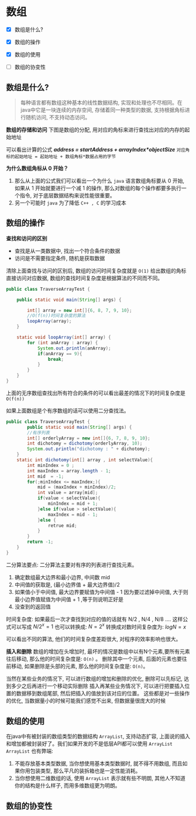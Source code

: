 # 数组

- [x] 数组是什么?
- [x] 数组的操作
- [x] 数组的使用
- [ ] 数组的协变性


## 数组是什么?
> 每种语言都有数组这种基本的线性数据结构, 实现和处理也不尽相同。在java中它是一块连续的内存空间, 存储着同一种类型的数据, 支持根据角标进行随机访问, 不支持动态访问。

**数组的存储和访问**
下图是数组的分配, 用对应的角标来进行查找出对应的内存的起始地址

[]()

可以看出计算的公式 ***address = startAddress + arrayIndex\*objectSize*** `对应角标的起始地址 = 起始地址 + 数组角标*数据占用的字节` 

**为什么数组角标从 0 开始？**
1. 那么从上面的公式我们可以看出一个为什么 `java` 语言数组角标要从 0 开始, 如果从 1 开始就要进行一个减 1 的操作, 那么对数组的每个操作都要多执行一个指令, 对于底层数据结构来说性能很重要。
2. 另一个可能时 `java` 为了降低 `C++ , C` 的学习成本


## 数组的操作

**查找和访问的区别**
* 查找是从一类数据中, 找出一个符合条件的数据 
* 访问是不需要指定条件, 随机是获取数据


清除上面查找与访问的区别后, 数组的访问时间复杂度就是 `O(1)` 给出数组的角标直接访问对应数据, 数组的查找时间复杂度是根据算法的不同而不同。

```java
public class TraverseArrayTest {

    public static void main(String[] args) {

        int[] array = new int[]{6, 8, 7, 9, 10};
        //O(f(n))时间复杂度的算法
        loopArray(array);
    }

    static void loopArray(int[] array) {
        for (int anArray : array) {
            System.out.println(anArray);
            if(anArray == 9){
                break;
            }
        }
    }
}
```
上面的无序数组查找出所有符合的条件的可以看出最差的情况下的时间复杂度是 `O(f(n))` 

如果上面数组是个有序数组的话可以使用二分查找法。

```java
public class TraverseArrayTest {
        public static void main(String[] args) {
        //有序列表
        int[] orderlyArray = new int[]{6, 7, 8, 9, 10};
        int dichotomy = dichotomy(orderlyArray, 10);
        System.out.println("dichotomy : " + dichotomy);
    }
    static int dichotomy(int[] array , int selectValue){
        int minIndex = 0 ;
        int maxIndex = array.length - 1;
        int mid  = -1;
        for(;minIndex <= maxIndex;){
            mid = (maxIndex + minIndex)/2;
            int value = array[mid];
            if(value < selectValue){
                minIndex = mid + 1;
            }else if(value > selectValue){
                maxIndex = mid - 1;
            }else {
                retrue mid;
            }
        }
        return -1;
    }
}    
```
二分算法要点:
二分算法主要对有序的列表进行查找元素。

1. 确定数组最大边界和最小边界, 中间数 mid
2. 中间值的获取是, (最小边界值 + 最大边界值)/2 
3. 如果值小于中间值, 最大边界要赋值为中间值 - 1 因为要过滤掉中间值, 大于则最小边界值赋值为中间值 + 1 ,等于则说明正好是
4. 没查到的返回值

时间复杂度:
如果最后一次才查找到对应的值的话就有 N/2 , N/4 , N/8 .... 这样公式可以写成 $N/2^x = 1$   也可以转换成: $N = 2^x$  转换成对数时间复杂度为: $logN=x$

可以看出不同的算法, 他们的时间复杂度差距很大, 对程序的效率影响也很大。

**插入和删除**
数组的增加在头增加时, 最坏的情况是数组中以有N个元素,要所有元素往后移动, 那么他的时间复杂度是: `O(n)` 。
删除其中一个元素, 后面的元素也要往前移动, 如果删除是头部的元素, 那么他的时间复杂度是: `O(n)`。

当然在某些业务的情况下, 可以进行数组的增加和删除的优化, 删除可以先标记, 达到多少之后再进行一个移动实际删除
插入再某些业务情况下, 可以进行把要插入位置的数据移到数组尾部, 然后把插入的值放到该对应的位置。
这些都是对一些操作的优化, 当数据量小的时候可能我们感觉不出来, 但数据量很庞大的时候

## 数组的使用

在java中有被封装的数组类型的数据结构 `ArrayList`, 支持动态扩容, 上面说的插入和增加都被封装好了。我们如果开发的不是低层API都可以使用 `ArrayList` `ArrayList` 也有弊端:
1. 不能存放基本类型数据, 当你想使用基本类型数据时, 就不得不用数组, 而且如果你用包装类型, 那么平凡的装拆箱也是一定性能消耗。
2. 当你想使用二维数组的话, 使用 `ArrayList` 表示就有些不明朗, 其他人不知道你的结构是什么样子, 而用多维数组更为明朗。

## 数组的协变性






